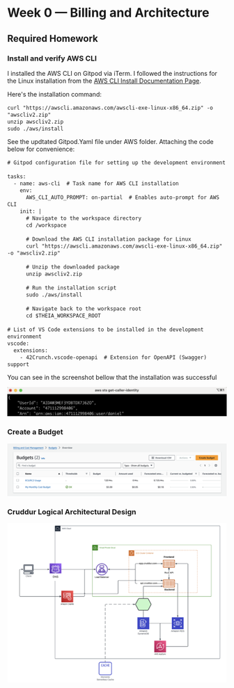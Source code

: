 # Week 0 — Billing and Architecture

## Required Homework

### Install and verify AWS CLI

I installed the AWS CLI on Gitpod via iTerm. I followed the instructions for the Linux installation from the [AWS CLI Install Documentation Page](https://docs.aws.amazon.com/cli/latest/userguide/getting-started-install.html).

Here's the installation command:
```
curl "https://awscli.amazonaws.com/awscli-exe-linux-x86_64.zip" -o "awscliv2.zip"
unzip awscliv2.zip
sudo ./aws/install
```

See the updtated Gitpod.Yaml file under AWS folder. Attaching the code below for convenience:

```
# Gitpod configuration file for setting up the development environment

tasks:
  - name: aws-cli  # Task name for AWS CLI installation
    env:
      AWS_CLI_AUTO_PROMPT: on-partial  # Enables auto-prompt for AWS CLI
    init: |
      # Navigate to the workspace directory
      cd /workspace
      
      # Download the AWS CLI installation package for Linux
      curl "https://awscli.amazonaws.com/awscli-exe-linux-x86_64.zip" -o "awscliv2.zip"
      
      # Unzip the downloaded package
      unzip awscliv2.zip
      
      # Run the installation script
      sudo ./aws/install
      
      # Navigate back to the workspace root
      cd $THEIA_WORKSPACE_ROOT

# List of VS Code extensions to be installed in the development environment
vscode:
  extensions:
    - 42Crunch.vscode-openapi  # Extension for OpenAPI (Swagger) support
```

You can see in the screenshot bellow that the installation was successful

![installing AWS CLI](assets/proof_of_aws_cli.png)

### Create a Budget

![Image of the budget alarm I created](assets/budgets_alarm.png)

### Cruddur Logical Architectural Design

![Cruddur Logical Architectural Diagram](assets/Cruddur-Logical-Diagram.png)
